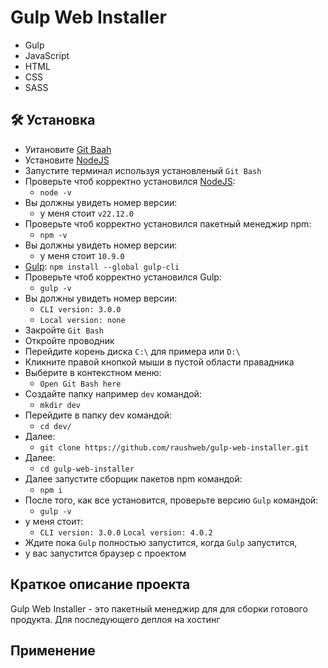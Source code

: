 # Gulp Web Installer

- Gulp
- JavaScript
- HTML
- CSS
- SASS

## :hammer_and_wrench: Установка
* Уитановите [Git Baah](https://git-scm.com/downloads/win)
* Установите [NodeJS](https://nodejs.org/en/download)
* Запустите терминал используя установленый ```Git Bash```
* Проверьте чтоб корректно установился [NodeJS](https://nodejs.org/en/download):
    * ```node -v```
* Вы должны увидеть номер версии:
    * у меня стоит ```v22.12.0```
* Проверьте чтоб корректно установился пакетный менеджир npm:
    * ```npm -v```
* Вы должны увидеть номер версии:
    * у меня стоит ```10.9.0```
* [Gulp](https://gulpjs.com/docs/en/getting-started/quick-start/): ```npm install --global gulp-cli```
* Проверьте чтоб корректно установился Gulp:
    * ```gulp -v```
* Вы должны увидеть номер версии:
    * ```CLI version: 3.0.0```
    * ```Local version: none```
* Закройте ```Git Bash```
* Откройте проводник
* Перейдите корень диска ```C:\``` для примера или ```D:\```
* Кликните правой кнопкой мыши в пустой области правадника
* Выберите в контекстном меню:
    * ```Open Git Bash here```
* Создайте папку например ```dev``` командой:
    * ```mkdir dev```
* Перейдите в папку dev командой:
    * ```cd dev/```
* Далее:
    * ```git clone https://github.com/raushweb/gulp-web-installer.git```
* Далее:
    * ```cd gulp-web-installer```
* Далее запустите сборщик пакетов npm командой:
    * ```npm i```
* После того, как все установится, проверьте версию ```Gulp``` командой:
    * ```gulp -v```
* у меня стоит:
    * ```CLI version: 3.0.0```
    ```Local version: 4.0.2```
* Ждите пока ```Gulp``` полностью запустится, когда ```Gulp``` запустится,
* у вас запустится браузер с проектом

## Краткое описание проекта

Gulp Web Installer - это пакетный менеджир для для сборки готового продукта.
Для последующего деплоя на хостинг

## Применение